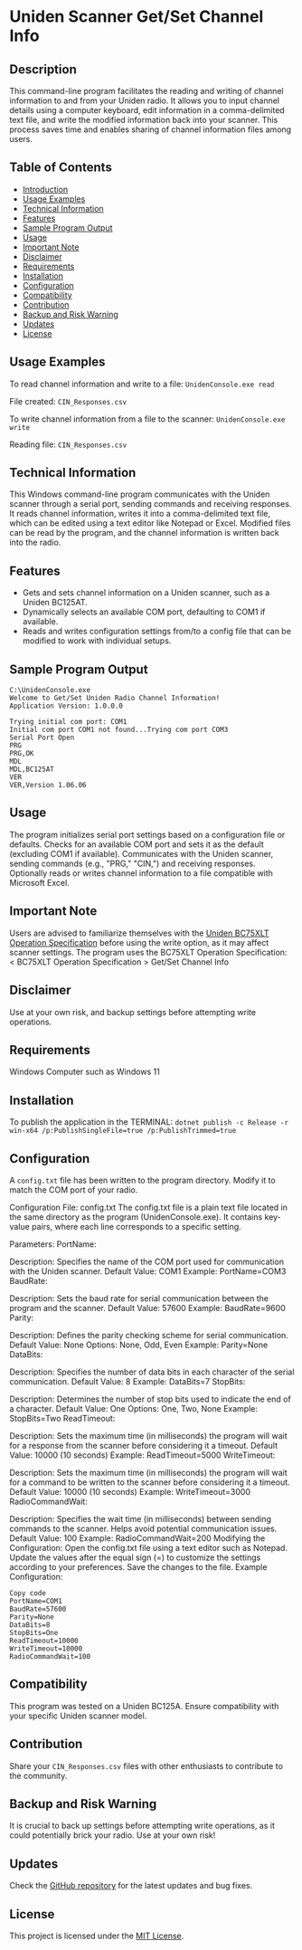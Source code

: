 # Uniden Scanner Get/Set Channel Info

## Description
This command-line program facilitates the reading and writing of channel information to and from your Uniden radio. It allows you to input channel details using a computer keyboard, edit information in a comma-delimited text file, and write the modified information back into your scanner. This process saves time and enables sharing of channel information files among users.

## Table of Contents
- [Introduction](#introduction)
- [Usage Examples](#usage-examples)
- [Technical Information](#technical-information)
- [Features](#features)
- [Sample Program Output](#sample-program-output)
- [Usage](#usage)
- [Important Note](#important-note)
- [Disclaimer](#disclaimer)
- [Requirements](#requirements)
- [Installation](#installation)
- [Configuration](#configuration)
- [Compatibility](#compatibility)
- [Contribution](#contribution)
- [Backup and Risk Warning](#backup-and-risk-warning)
- [Updates](#updates)
- [License](#license)

## Usage Examples
To read channel information and write to a file: `UnidenConsole.exe read`

File created: `CIN_Responses.csv`

To write channel information from a file to the scanner: `UnidenConsole.exe write`

Reading file: `CIN_Responses.csv`

## Technical Information
This Windows command-line program communicates with the Uniden scanner through a serial port, sending commands and receiving responses. It reads channel information, writes it into a comma-delimited text file, which can be edited using a text editor like Notepad or Excel. Modified files can be read by the program, and the channel information is written back into the radio.

## Features
- Gets and sets channel information on a Uniden scanner, such as a Uniden BC125AT.
- Dynamically selects an available COM port, defaulting to COM1 if available.
- Reads and writes configuration settings from/to a config file that can be modified to work with individual setups.

## Sample Program Output
```plaintext
C:\UnidenConsole.exe
Welcome to Get/Set Uniden Radio Channel Information!
Application Version: 1.0.0.0

Trying initial com port: COM1
Initial com port COM1 not found...Trying com port COM3
Serial Port Open
PRG
PRG,OK
MDL
MDL,BC125AT
VER
VER,Version 1.06.06
```

## Usage
The program initializes serial port settings based on a configuration file or defaults.
Checks for an available COM port and sets it as the default (excluding COM1 if available).
Communicates with the Uniden scanner, sending commands (e.g., "PRG," "CIN,") and receiving responses.
Optionally reads or writes channel information to a file compatible with Microsoft Excel.

## Important Note
Users are advised to familiarize themselves with the [Uniden BC75XLT Operation Specification](https://www.uniden.com.au/wp-content/uploads/2017/06/BC75XLT-Operation-Specification.pdf) before using the write option, as it may affect scanner settings.
The program uses the BC75XLT Operation Specification: < BC75XLT Operation Specification > <COMMAND CIN> Get/Set Channel Info

## Disclaimer
Use at your own risk, and backup settings before attempting write operations.

## Requirements
Windows Computer such as Windows 11

## Installation
To publish the application in the TERMINAL: `dotnet publish -c Release -r win-x64 /p:PublishSingleFile=true /p:PublishTrimmed=true`

## Configuration
A `config.txt` file has been written to the program directory. Modify it to match the COM port of your radio.

Configuration File: config.txt
The config.txt file is a plain text file located in the same directory as the program (UnidenConsole.exe). It contains key-value pairs, where each line corresponds to a specific setting.

Parameters:
PortName:

Description: Specifies the name of the COM port used for communication with the Uniden scanner.
Default Value: COM1
Example: PortName=COM3
BaudRate:

Description: Sets the baud rate for serial communication between the program and the scanner.
Default Value: 57600
Example: BaudRate=9600
Parity:

Description: Defines the parity checking scheme for serial communication.
Default Value: None
Options: None, Odd, Even
Example: Parity=None
DataBits:

Description: Specifies the number of data bits in each character of the serial communication.
Default Value: 8
Example: DataBits=7
StopBits:

Description: Determines the number of stop bits used to indicate the end of a character.
Default Value: One
Options: One, Two, None
Example: StopBits=Two
ReadTimeout:

Description: Sets the maximum time (in milliseconds) the program will wait for a response from the scanner before considering it a timeout.
Default Value: 10000 (10 seconds)
Example: ReadTimeout=5000
WriteTimeout:

Description: Sets the maximum time (in milliseconds) the program will wait for a command to be written to the scanner before considering it a timeout.
Default Value: 10000 (10 seconds)
Example: WriteTimeout=3000
RadioCommandWait:

Description: Specifies the wait time (in milliseconds) between sending commands to the scanner. Helps avoid potential communication issues.
Default Value: 100
Example: RadioCommandWait=200
Modifying the Configuration:
Open the config.txt file using a text editor such as Notepad.
Update the values after the equal sign (=) to customize the settings according to your preferences.
Save the changes to the file.
Example Configuration:
```plaintext
Copy code
PortName=COM1
BaudRate=57600
Parity=None
DataBits=8
StopBits=One
ReadTimeout=10000
WriteTimeout=10000
RadioCommandWait=100
```

## Compatibility
This program was tested on a Uniden BC125A. Ensure compatibility with your specific Uniden scanner model.

## Contribution
Share your `CIN_Responses.csv` files with other enthusiasts to contribute to the community.

## Backup and Risk Warning
It is crucial to back up settings before attempting write operations, as it could potentially brick your radio. Use at your own risk!

## Updates
Check the [GitHub repository](https://github.com/UnidenConsole/UnidenConsole) for the latest updates and bug fixes.

## License
This project is licensed under the [MIT License](https://opensource.org/licenses/MIT).
